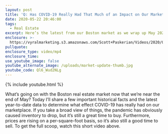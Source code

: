 ```yaml
---
layout: post
title: 'Q: Has COVID-19 Really Had That Much of an Impact on Our Market?'
date: 2020-05-22 20:46:00
tags:
  - Real Estate
excerpt: Here’s the latest from our Boston market as we wrap up May 2020.
enclosure: >-
  https://vyralmarketing.s3.amazonaws.com/Scott+Paskerian/Videos/2020/Q-+Has+COVID-19+Really+Had+That+Much+of+an+Impact+on+Our+Market_.mp4
pullquote:
enclosure_type: video/mp4
enclosure_time:
use_youtube_image: false
youtube_alternate_image: /uploads/market-update-thumb.jpg
youtube_code: Ql6_Wud2NLg
---
```


{% include youtube.html %}

What’s going on with the Boston real estate market now that we’re near the end of May? Today I’ll share a few important historical facts and the latest year-to-date data to determine what effect COVID-19 has really had on our marketplace. If you take a broad view of things, the pandemic has obviously caused inventory to drop, but it’s still a great time to buy. Furthermore, prices are rising on a per-square-foot basis, so it’s also still a good time to sell. To get the full scoop, watch this short video above.